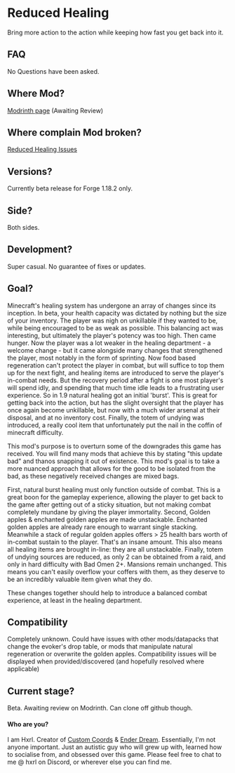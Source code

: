 # Reduced Healing
Bring more action to the action while keeping how fast you get back into it.

## FAQ
No Questions have been asked.

## Where Mod?
[Modrinth page](https://modrinth.com/project/reduced-healing) (Awaiting Review)

## Where complain Mod broken?
[Reduced Healing Issues](https://github.com/Hxrlio/ReducedHealing/issues)

## Versions?
Currently beta release for Forge 1.18.2 only.

## Side?
Both sides.

## Development?
Super casual. No guarantee of fixes or updates.

## Goal?
Minecraft's healing system has undergone an array of changes since its inception. In beta, your health capacity was dictated by nothing but the size of your inventory. The player was nigh on unkillable if they wanted to be, while being encouraged to be as weak as possible. This balancing act was interesting, but ultimately the player's potency was too high. Then came hunger. Now the player was a lot weaker in the healing department - a welcome change - but it came alongside many changes that strengthened the player, most notably in the form of sprinting. Now food based regeneration can't protect the player in combat, but will suffice to top them up for the next fight, and healing items are introduced to serve the player's in-combat needs. But the recovery period after a fight is one most player's will spend idly, and spending that much time idle leads to a frustrating user experience. So in 1.9 natural healing got an initial 'burst'. This is great for getting back into the action, but has the slight oversight that the player has once again become unkillable, but now with a much wider arsenal at their disposal, and at no inventory cost. Finally, the totem of undying was introduced, a really cool item that unfortunately put the nail in the coffin of minecraft difficulty.

This mod's purpose is to overturn some of the downgrades this game has received. You will find many mods that achieve this by stating "this update bad" and thanos snapping it out of existence. This mod's goal is to take a more nuanced approach that allows for the good to be isolated from the bad, as these negatively received changes are mixed bags.

First, natural burst healing must only function outside of combat. This is a great boon for the gameplay experience, allowing the player to get back to the game after getting out of a sticky situation, but not making combat completely mundane by giving the player immortality. Second, Golden apples & enchanted golden apples are made unstackable. Enchanted golden apples are already rare enough to warrant single stacking. Meanwhile a stack of regular golden apples offers > 25 health bars worth of in-combat sustain to the player. That's an insane amount. This also means all healing items are brought in-line: they are all unstackable. Finally, totem of undying sources are reduced, as only 2 can be obtained from a raid, and only in hard difficulty with Bad Omen 2+. Mansions remain unchanged. This means you can't easily overflow your coffers with them, as they deserve to be an incredibly valuable item given what they do.

These changes together should help to introduce a balanced combat experience, at least in the healing department.

## Compatibility
Completely unknown. Could have issues with other mods/datapacks that change the evoker's drop table, or mods that manipulate natural regeneration or overwrite the golden apples. Compatibility issues will be displayed when provided/discovered (and hopefully resolved where applicable)

## Current stage?
Beta. Awaiting review on Modrinth. Can clone off github though.

#### Who are you?
I am Hxrl. Creator of [Custom Coords](https://modrinth.com/mod/customcoords) & [Ender Dream](https://modrinth.com/mod/ender-dream). Essentially, I'm not anyone important. Just an autistic guy who will grew up with, learned how to socialise from, and obsessed over this game. Please feel free to chat to me @ hxrl on Discord, or wherever else you can find me.
